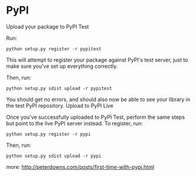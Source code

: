 # PyPI

Upload your package to PyPI Test

Run:

    python setup.py register -r pypitest

This will attempt to register your package against PyPI's test server, just to make sure you've set up everything correctly.

Then, run:

    python setup.py sdist upload -r pypitest

You should get no errors, and should also now be able to see your library in the test PyPI repository.
Upload to PyPI Live

Once you've successfully uploaded to PyPI Test, perform the same steps but point to the live PyPI server instead. To register, run:

    python setup.py register -r pypi

Then, run:

    python setup.py sdist upload -r pypi


more: http://peterdowns.com/posts/first-time-with-pypi.html